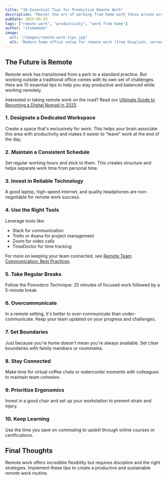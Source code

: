 ```yaml
---
title: "10 Essential Tips for Productive Remote Work"
description: "Master the art of working from home with these proven productivity tips and tools for remote professionals."
pubDate: 2025-05-15
tags: ["remote work", "productivity", "work from home"]
author: "itsmemada"
image:
  url: "/images/remote-work-tips.jpg"
  alt: "Modern home office setup for remote work (free Unsplash, served locally)"
---
```


## The Future is Remote

Remote work has transitioned from a perk to a standard practice. But working outside a traditional office comes with its own set of challenges. Here are 10 essential tips to help you stay productive and balanced while working remotely.

Interested in taking remote work on the road? Read our <a href="/blog/digital-nomad-guide" class="inline-link">Ultimate Guide to Becoming a Digital Nomad in 2025</a>.

### 1. Designate a Dedicated Workspace
Create a space that's exclusively for work. This helps your brain associate this area with productivity and makes it easier to "leave" work at the end of the day.

### 2. Maintain a Consistent Schedule
Set regular working hours and stick to them. This creates structure and helps separate work time from personal time.

### 3. Invest in Reliable Technology
A good laptop, high-speed internet, and quality headphones are non-negotiable for remote work success.

### 4. Use the Right Tools
Leverage tools like:
- Slack for communication
- Trello or Asana for project management
- Zoom for video calls
- TimeDoctor for time tracking

For more on keeping your team connected, see <a href="/blog/remote-team-communication" class="inline-link">Remote Team Communication: Best Practices</a>.

### 5. Take Regular Breaks
Follow the Pomodoro Technique: 25 minutes of focused work followed by a 5-minute break.

### 6. Overcommunicate
In a remote setting, it's better to over-communicate than under-communicate. Keep your team updated on your progress and challenges.

### 7. Set Boundaries
Just because you're home doesn't mean you're always available. Set clear boundaries with family members or roommates.

### 8. Stay Connected
Make time for virtual coffee chats or watercooler moments with colleagues to maintain team cohesion.

### 9. Prioritize Ergonomics
Invest in a good chair and set up your workstation to prevent strain and injury.

### 10. Keep Learning
Use the time you save on commuting to upskill through online courses or certifications.

## Final Thoughts
Remote work offers incredible flexibility but requires discipline and the right strategies. Implement these tips to create a productive and sustainable remote work routine.
